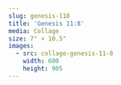 ```yaml
---
slug: genesis-118
title: 'Genesis 11:8'
media: Collage
size: 7" × 10.5"
images:
  - src: collage-genesis-11-8
    width: 600
    height: 905
---
```

